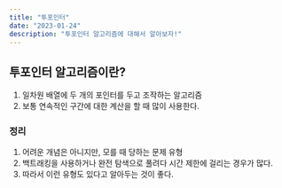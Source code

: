 ```yaml
---
title: "투포인터"
date: "2023-01-24"
description: "투포인터 알고리즘에 대해서 알아보자!"
---
```


## 투포인터 알고리즘이란?

1. 일차원 배열에 두 개의 포인터를 두고 조작하는 알고리즘
2. 보통 연속적인 구간에 대한 계산을 할 때 많이 사용한다.

### 정리

1. 어려운 개념은 아니지만, 모를 때 당하는 문제 유형
2. 백트래킹을 사용하거나 완전 탐색으로 풀려다 시간 제한에 걸리는 경우가 많다.
3. 따라서 이런 유형도 있다고 알아두는 것이 좋다.
